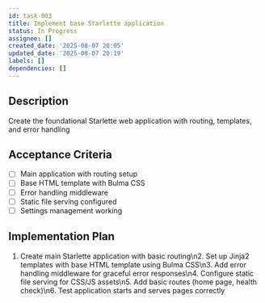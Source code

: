 ```yaml
---
id: task-003
title: Implement base Starlette application
status: In Progress
assignee: []
created_date: '2025-08-07 20:05'
updated_date: '2025-08-07 20:19'
labels: []
dependencies: []
---
```


## Description

Create the foundational Starlette web application with routing, templates, and error handling

## Acceptance Criteria

- [ ] Main application with routing setup
- [ ] Base HTML template with Bulma CSS
- [ ] Error handling middleware
- [ ] Static file serving configured
- [ ] Settings management working

## Implementation Plan

1. Create main Starlette application with basic routing\n2. Set up Jinja2 templates with base HTML template using Bulma CSS\n3. Add error handling middleware for graceful error responses\n4. Configure static file serving for CSS/JS assets\n5. Add basic routes (home page, health check)\n6. Test application starts and serves pages correctly
